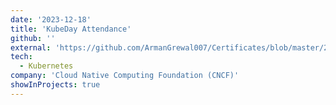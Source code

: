 ```yaml
---
date: '2023-12-18'
title: 'KubeDay Attendance'
github: ''
external: 'https://github.com/ArmanGrewal007/Certificates/blob/master/2023_12_18_KubeDay.pdf'
tech:
  - Kubernetes
company: 'Cloud Native Computing Foundation (CNCF)'
showInProjects: true
---
```



